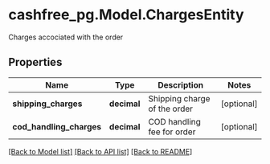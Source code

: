 # cashfree_pg.Model.ChargesEntity
Charges accociated with the order

## Properties

Name | Type | Description | Notes
------------ | ------------- | ------------- | -------------
**shipping_charges** | **decimal** | Shipping charge of the order | [optional] 
**cod_handling_charges** | **decimal** | COD handling fee for order | [optional] 

[[Back to Model list]](../README.md#documentation-for-models) [[Back to API list]](../README.md#documentation-for-api-endpoints) [[Back to README]](../README.md)

